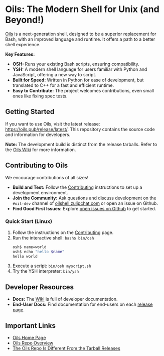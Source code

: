 # Oils: The Modern Shell for Unix (and Beyond!)

[Oils](https://github.com/oils-for-unix/oils) is a next-generation shell, designed to be a superior replacement for Bash, with an improved language and runtime.  It offers a path to a better shell experience.

**Key Features:**

*   **OSH:** Runs your existing Bash scripts, ensuring compatibility.
*   **YSH:** A modern shell language for users familiar with Python and JavaScript, offering a new way to script.
*   **Built for Speed:** Written in Python for ease of development, but translated to C++ for a fast and efficient runtime.
*   **Easy to Contribute:** The project welcomes contributions, even small ones like fixing spec tests.

## Getting Started

If you want to use Oils, visit the latest release: <https://oils.pub/release/latest/>. This repository contains the source code and information for developers. 

**Note:** The development build is distinct from the release tarballs. Refer to the [Oils Wiki](https://github.com/oils-for-unix/oils/wiki) for more information.

## Contributing to Oils

We encourage contributions of all sizes!

*   **Build and Test:** Follow the [Contributing](https://github.com/oils-for-unix/oils/wiki/Contributing) instructions to set up a development environment.
*   **Join the Community:** Ask questions and discuss development on the `#oil-dev` channel of [oilshell.zulipchat.com](https://oilshell.zulipchat.com/) or open an issue on Github.
*   **Find Good First Issues:** Explore [open issues on Github](https://github.com/oils-for-unix/oils/issues?q=is%3Aissue+is%3Aopen+label%3A%22good+first+issue%22) to get started.

### Quick Start (Linux)

1.  Follow the instructions on the [Contributing](https://github.com/oils-for-unix/oils/wiki/Contributing) page.
2.  Run the interactive shell: `bash$ bin/osh`
    ```bash
    osh$ name=world
    osh$ echo "hello $name"
    hello world
    ```
3.  Execute a script: `bin/osh myscript.sh`
4.  Try the YSH interpreter: `bin/ysh`

## Developer Resources

*   **Docs:** The [Wiki](https://github.com/oils-for-unix/oils/wiki) is full of developer documentation.
*   **End-User Docs:** Find documentation for end-users on each [release page](https://oils.pub/releases.html).

## Important Links

*   [Oils Home Page](https://oils.pub/)
*   [Oils Repo Overview](doc/repo-overview.md)
*   [The Oils Repo Is Different From the Tarball Releases](https://github.com/oils-for-unix/oils/wiki/The-Oils-Repo-Is-Different-From-the-Tarball-Releases)
